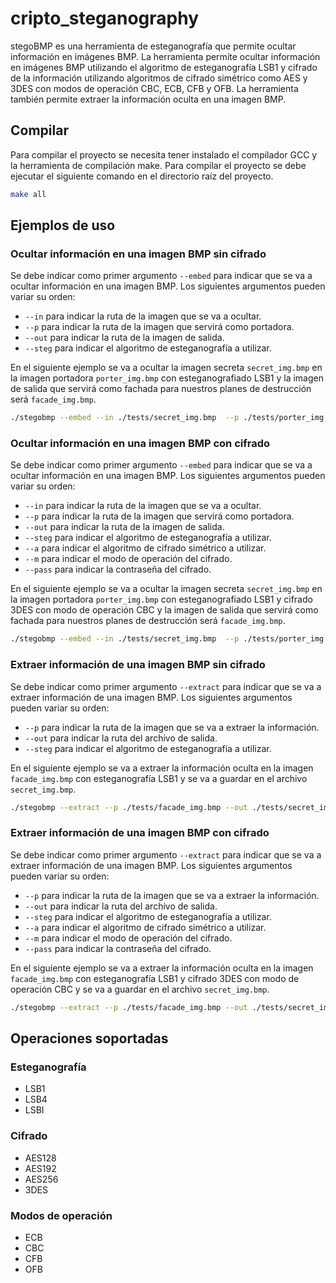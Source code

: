 # cripto_steganography
stegoBMP es una herramienta de esteganografía que permite ocultar información en imágenes BMP. La herramienta permite ocultar información en imágenes BMP utilizando el algoritmo de esteganografía LSB1 y cifrado de la información utilizando algoritmos de cifrado simétrico como AES y 3DES con modos de operación CBC, ECB, CFB y OFB. La herramienta también permite extraer la información oculta en una imagen BMP.

## Compilar

Para compilar el proyecto se necesita tener instalado el compilador GCC y la herramienta de compilación make. Para compilar el proyecto se debe ejecutar el siguiente comando en el directorio raíz del proyecto.

```sh {"id":"01JA3VGPSHQWK1WT026B2474MV"}
make all
```

## Ejemplos de uso

### Ocultar información en una imagen BMP sin cifrado

Se debe indicar como primer argumento `--embed` para indicar que se va a ocultar información en una imagen BMP. Los siguientes argumentos pueden variar su orden:
* `--in` para indicar la ruta de la imagen que se va a ocultar.
* `--p` para indicar la ruta de la imagen que servirá como portadora.
* `--out` para indicar la ruta de la imagen de salida.
* `--steg` para indicar el algoritmo de esteganografía a utilizar.

En el siguiente ejemplo se va a ocultar la imagen secreta `secret_img.bmp` en la imagen portadora `porter_img.bmp` con esteganografiado LSB1 y la imagen de salida que servirá como fachada para nuestros planes de destrucción será `facade_img.bmp`.

```sh {"id":"01JA3VH2E57SH82R7WBAG1AJ72"}
./stegobmp --embed --in ./tests/secret_img.bmp  --p ./tests/porter_img.bmp  --out ./tests/facade_img.bmp --steg LSB1
```

### Ocultar información en una imagen BMP con cifrado

Se debe indicar como primer argumento `--embed` para indicar que se va a ocultar información en una imagen BMP. Los siguientes argumentos pueden variar su orden:
* `--in` para indicar la ruta de la imagen que se va a ocultar.
* `--p` para indicar la ruta de la imagen que servirá como portadora.
* `--out` para indicar la ruta de la imagen de salida.
* `--steg` para indicar el algoritmo de esteganografía a utilizar.
* `--a` para indicar el algoritmo de cifrado simétrico a utilizar.
* `--m` para indicar el modo de operación del cifrado.
* `--pass` para indicar la contraseña del cifrado.

En el siguiente ejemplo se va a ocultar la imagen secreta `secret_img.bmp` en la imagen portadora `porter_img.bmp` con esteganografiado LSB1 y cifrado 3DES con modo de operación CBC y la imagen de salida que servirá como fachada para nuestros planes de destrucción será `facade_img.bmp`.

```sh {"id":"01JA3VH3QZQZQZQZQZQZQZQZQZ"}
./stegobmp --embed --in ./tests/secret_img.bmp  --p ./tests/porter_img.bmp  --out ./tests/facade_img.bmp --steg LSB1 --a 3des --m cbc --pass "secretpassword"
```

### Extraer información de una imagen BMP sin cifrado

Se debe indicar como primer argumento `--extract` para indicar que se va a extraer información de una imagen BMP. Los siguientes argumentos pueden variar su orden:
* `--p` para indicar la ruta de la imagen que se va a extraer la información.
* `--out` para indicar la ruta del archivo de salida.
* `--steg` para indicar el algoritmo de esteganografía a utilizar.

En el siguiente ejemplo se va a extraer la información oculta en la imagen `facade_img.bmp` con esteganografía LSB1 y se va a guardar en el archivo `secret_img.bmp`.

```sh {"id":"01JA3VH4QZQZQZQZQZQZQZQZQZ"}
./stegobmp --extract --p ./tests/facade_img.bmp --out ./tests/secret_img.bmp --steg LSB1
```

### Extraer información de una imagen BMP con cifrado

Se debe indicar como primer argumento `--extract` para indicar que se va a extraer información de una imagen BMP. Los siguientes argumentos pueden variar su orden:
* `--p` para indicar la ruta de la imagen que se va a extraer la información.
* `--out` para indicar la ruta del archivo de salida.
* `--steg` para indicar el algoritmo de esteganografía a utilizar.
* `--a` para indicar el algoritmo de cifrado simétrico a utilizar.
* `--m` para indicar el modo de operación del cifrado.
* `--pass` para indicar la contraseña del cifrado.

En el siguiente ejemplo se va a extraer la información oculta en la imagen `facade_img.bmp` con esteganografía LSB1 y cifrado 3DES con modo de operación CBC y se va a guardar en el archivo `secret_img.bmp`.

```sh {"id":"01JA3VH5QZQZQZQZQZQZQZQZQZ"}
./stegobmp --extract --p ./tests/facade_img.bmp --out ./tests/secret_img.bmp --steg LSB1 --a 3des --m cbc --pass "secretpassword"
```

## Operaciones soportadas

### Esteganografía
* LSB1
* LSB4
* LSBI

### Cifrado
* AES128
* AES192
* AES256
* 3DES

### Modos de operación
* ECB
* CBC
* CFB
* OFB
